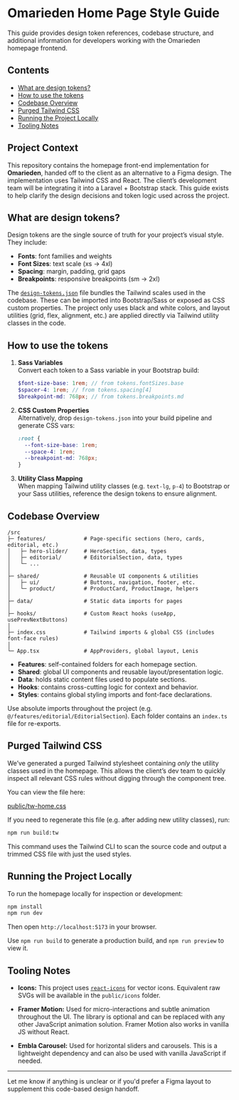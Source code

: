 # Omarieden Home Page Style Guide

This guide provides design token references, codebase structure, and additional information for developers working with the Omarieden homepage frontend.

## Contents

- [What are design tokens?](#what-are-design-tokens)
- [How to use the tokens](#how-to-use-the-tokens)
- [Codebase Overview](#codebase-overview)
- [Purged Tailwind CSS](#purged-tailwind-css)
- [Running the Project Locally](#running-the-project-locally)
- [Tooling Notes](#tooling-notes)

## Project Context

This repository contains the homepage front-end implementation for **Omarieden**, handed off to the client as an alternative to a Figma design. The implementation uses Tailwind CSS and React. The client’s development team will be integrating it into a Laravel + Bootstrap stack. This guide exists to help clarify the design decisions and token logic used across the project.

## What are design tokens?

Design tokens are the single source of truth for your project’s visual style. They include:

- **Fonts**: font families and weights
- **Font Sizes**: text scale (xs → 4xl)
- **Spacing**: margin, padding, grid gaps
- **Breakpoints**: responsive breakpoints (sm → 2xl)

The [`design-tokens.json`](./design-tokens.json) file bundles the Tailwind scales used in the codebase. These can be imported into Bootstrap/Sass or exposed as CSS custom properties. The project only uses black and white colors, and layout utilities (grid, flex, alignment, etc.) are applied directly via Tailwind utility classes in the code.

## How to use the tokens

1. **Sass Variables**\
   Convert each token to a Sass variable in your Bootstrap build:

   ```scss
   $font-size-base: 1rem; // from tokens.fontSizes.base
   $spacer-4: 1rem; // from tokens.spacing[4]
   $breakpoint-md: 768px; // from tokens.breakpoints.md
   ```

2. **CSS Custom Properties**\
   Alternatively, drop `design-tokens.json` into your build pipeline and generate CSS vars:

   ```css
   :root {
     --font-size-base: 1rem;
     --space-4: 1rem;
     --breakpoint-md: 768px;
   }
   ```

3. **Utility Class Mapping**\
   When mapping Tailwind utility classes (e.g. `text-lg`, `p-4`) to Bootstrap or your Sass utilities, reference the design tokens to ensure alignment.

## Codebase Overview

```
/src
├─ features/            # Page-specific sections (hero, cards, editorial, etc.)
│   ├─ hero-slider/     # HeroSection, data, types
│   ├─ editorial/       # EditorialSection, data, types
│   └─ ...
│
├─ shared/              # Reusable UI components & utilities
│   ├─ ui/              # Buttons, navigation, footer, etc.
│   └─ product/         # ProductCard, ProductImage, helpers
│
├─ data/                # Static data imports for pages
│
├─ hooks/               # Custom React hooks (useApp, usePrevNextButtons)
│
├─ index.css            # Tailwind imports & global CSS (includes font-face rules)
│
└─ App.tsx              # AppProviders, global layout, Lenis
```

- **Features**: self-contained folders for each homepage section.
- **Shared**: global UI components and reusable layout/presentation logic.
- **Data**: holds static content files used to populate sections.
- **Hooks**: contains cross-cutting logic for context and behavior.
- **Styles**: contains global styling imports and font-face declarations.

Use absolute imports throughout the project (e.g. `@/features/editorial/EditorialSection`). Each folder contains an `index.ts` file for re-exports.

## Purged Tailwind CSS

We’ve generated a purged Tailwind stylesheet containing _only_ the utility classes used in the homepage. This allows the client’s dev team to quickly inspect all relevant CSS rules without digging through the component tree.

You can view the file here:

[public/tw-home.css](public/tw-home.css)

If you need to regenerate this file (e.g. after adding new utility classes), run:

```bash
npm run build:tw
```

This command uses the Tailwind CLI to scan the source code and output a trimmed CSS file with just the used styles.

## Running the Project Locally

To run the homepage locally for inspection or development:

```bash
npm install
npm run dev
```

Then open `http://localhost:5173` in your browser.

Use `npm run build` to generate a production build, and `npm run preview` to view it.

## Tooling Notes

- **Icons:** This project uses [`react-icons`](https://react-icons.github.io/react-icons/) for vector icons. Equivalent raw SVGs will be available in the `public/icons` folder.

- **Framer Motion:** Used for micro-interactions and subtle animation throughout the UI. The library is optional and can be replaced with any other JavaScript animation solution. Framer Motion also works in vanilla JS without React.

- **Embla Carousel:** Used for horizontal sliders and carousels. This is a lightweight dependency and can also be used with vanilla JavaScript if needed.

---

Let me know if anything is unclear or if you'd prefer a Figma layout to supplement this code-based design handoff.
